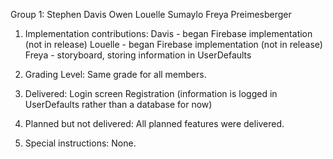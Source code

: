 Group 1:
Stephen Davis Owen
Louelle Sumaylo
Freya Preimesberger

1. Implementation contributions:
Davis - began Firebase implementation (not in release)
Louelle -  began Firebase implementation (not in release)
Freya - storyboard, storing information in UserDefaults

2. Grading Level:
Same grade for all members.

3. Delivered:
Login screen
Registration (information is logged in UserDefaults rather than a database for now)

4. Planned but not delivered:
All planned features were delivered.

5. Special instructions:
None.
